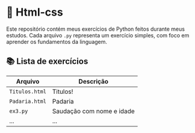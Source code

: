 # 🎨 Html-css

Este repositório contém meus exercícios de Python feitos durante meus estudos. Cada arquivo `.py` representa um exercício simples, com foco em aprender os fundamentos da linguagem.

## 📚 Lista de exercícios

| Arquivo     | Descrição                         |
|-------------|-----------------------------------|
| `Titulos.html`    | Titulos!        |
| `Padaria.html`    | Padaria             |
| `ex3.py`    | Saudação com nome e idade |
| ...         | ...                               |
